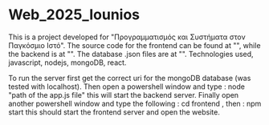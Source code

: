 # Web_2025_Iounios
This is a project developed for "Προγραμματισμός και Συστήματα στον Παγκόσμιο Ιστό".
The source code for the frontend can be found at "", while the backend is at "".
The database .json files are at "".
Technologies used, javascript, nodejs, mongoDB, react.

To run the server first get the correct uri for the mongoDB database (was tested with localhost).
Then open a powershell window and type :  node "path of the app.js file" this will start the backend server.
Finally open another powershell window and type the following : cd frontend , then : npm start this should start the frontend server and open the website.

